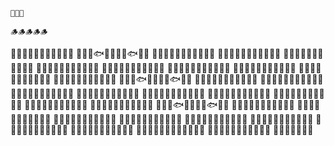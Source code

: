                                                                                                                   🎣👩🏻
                                                                                                                    🪵🪵🪵🪵🪵
🌊🌊🌊🌊🌊🌊🌊🌊🌊🌊🌊
🌊🌊🌊🐟🌊🌊🌊🌊🐟🌊🌊
🌊🌊🌊🌊🌊🌊🌊🌊🌊🌊🌊
🌊🌊🌊🌊🌊🌊🐠🌊🌊🌊🌊
🌊🌊🌊🌊🌊🌊🌊🌊🌊🌊🌊
🌊🌊🦈🌊🌊🌊🌊🌊🌊🌊🌊
🌊🌊🌊🌊🌊🌊🌊🐡🌊🌊🌊
🌊🌊🌊🌊🌊🌊🌊🌊🌊🐠🌊
🌊🌊🌊🌊🌊🐡🌊🌊🌊🌊🌊
🌊🌊🌊🌊🌊🌊🌊🌊🌊🌊🌊
🌊🌊🌊🌊🌊🌊🌊🌊🌊🌊🌊
🌊🌊🌊🐟🌊🌊🌊🌊🐟🌊🌊
🌊🌊🌊🌊🌊🌊🌊🌊🌊🌊🌊
🌊🌊🌊🌊🌊🌊🐠🌊🌊🌊🌊
🌊🌊🌊🌊🌊🌊🌊🌊🌊🌊🌊
🌊🌊🦈🌊🌊🌊🌊🌊🌊🌊🌊
🌊🌊🌊🌊🌊🌊🌊🐡🌊🌊🌊
🌊🌊🌊🌊🌊🌊🌊🌊🌊🐠🌊
🌊🌊🌊🌊🌊🐡🌊🌊🌊🌊🌊
🌊🌊🌊🌊🌊🌊🌊🌊🌊🌊🌊
🌊🌊🌊🌊🌊🌊🌊🌊🌊🌊🌊
🌊🌊🌊🐟🌊🌊🌊🌊🐟🌊🌊
🌊🌊🌊🌊🌊🌊🌊🌊🌊🌊🌊
🌊🌊🌊🌊🌊🌊🐠🌊🌊🌊🌊
🌊🌊🌊🌊🌊🌊🌊🌊🌊🌊🌊
🌊🌊🦈🌊🌊🌊🌊🌊🌊🌊🌊
🌊🌊🌊🌊🌊🌊🌊🐡🌊🌊🌊
🌊🌊🌊🌊🌊🌊🌊🌊🌊🐠🌊
🌊🌊🌊🌊🌊🐡🌊🌊🌊🌊🌊
🌊🌊🌊🌊🌊🌊🌊🌊🌊🌊🌊
🌊🌊🌊🌊🌊🌊🌊🌊🐡🌊🌊🌊 🌊🌊🌊🌊🌊🌊🌊🌊🌊🐠🌊 🌊🌊🌊🌊🌊🐡🌊

<!---
alishajc-9473/alishajc-9473 is a ✨ special ✨ repository because its `README.md` (this file) appears on your GitHub profile.
You can click the Preview link to take a look at your changes.
--->
